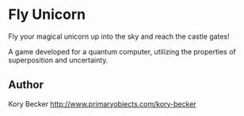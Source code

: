 Fly Unicorn
===========

Fly your magical unicorn up into the sky and reach the castle gates!

A game developed for a quantum computer, utilizing the properties of superposition and uncertainty.

Author
----
Kory Becker
http://www.primaryobjects.com/kory-becker
